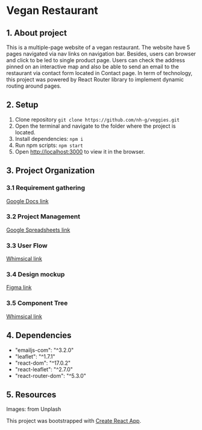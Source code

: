 # Vegan Restaurant 

## 1. About project

This is a multiple-page website of a vegan restaurant. 
The website have 5 pages navigated via nav links on navigation bar. Besides, users can browser and click to be led to single product page. 
Users can check the address pinned on an interactive map and also be able to send an email to the restaurant via contact form located in Contact page. 
In term of technology, this project was powered by React Router library to implement dynamic routing around pages.

## 2. Setup

1. Clone repository `git clone https://github.com/nh-g/veggies.git`
2. Open the terminal and navigate to the folder where the project is located.
3. Install dependencies: `npm i`
4. Run npm scripts: `npm start`
5. Open [http://localhost:3000](http://localhost:3000) to view it in the browser.

## 3. Project Organization

### 3.1 Requirement gathering

[Google Docs link](https://docs.google.com/document/d/1AzCJcDhtIOAbvBdsGUYKyvxQB1SAGUl5Oe9GJ6sDBKw/edit)

### 3.2 Project Management 
[Google Spreadsheets link](https://docs.google.com/spreadsheets/d/1ctrtP7xnFdXyj2r__fg05Dk2HGBf7zW0KX12LFgtmik/edit#gid=722109281)

### 3.3 User Flow

[Whimsical link](https://whimsical.com/vegan-restaurant-1-31eopGWcnEz5x4zndBfrpt@2Ux7TurymMgwkVJ57LxV)

### 3.4 Design mockup

[Figma link](https://www.figma.com/file/lQys1itRcuLFJEHI5tEsum/Veggie-Vegan-Restaurant-website?node-id=0%3A1)
### 3.5 Component Tree

[Whimsical link](https://whimsical.com/vegan-restaurant-1-31eopGWcnEz5x4zndBfrpt@2Ux7TurymPUUX6oQfTRP)

## 4. Dependencies

- "emailjs-com": "^3.2.0"
- "leaflet": "^1.7.1"
- "react-dom": "^17.0.2"
- "react-leaflet": "^2.7.0"
- "react-router-dom": "^5.3.0"

## 5. Resources
Images: from Unplash

This project was bootstrapped with [Create React App](https://github.com/facebook/create-react-app).
